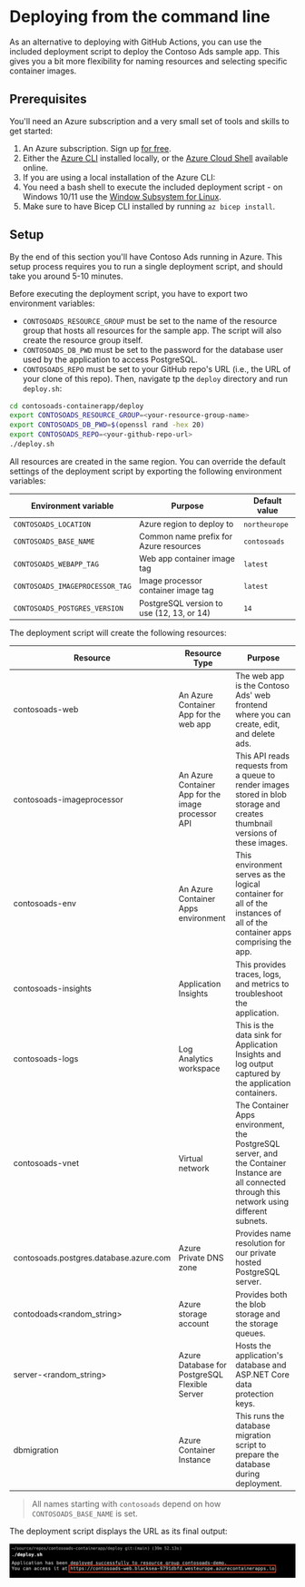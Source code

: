 # Deploying from the command line 

As an alternative to deploying with GitHub Actions, you can use the included
deployment script to deploy the Contoso Ads sample app. This gives you
a bit more flexibility for naming resources and selecting specific container
images.

## Prerequisites

You'll need an Azure subscription and a very small set of tools and skills to get started:

1. An Azure subscription. Sign up [for free](https://azure.microsoft.com/free/).
2. Either the [Azure CLI](https://docs.microsoft.com/cli/azure/install-azure-cli) installed locally, or the [Azure Cloud Shell](https://shell.azure.com) available online.
3. If you are using a local installation of the Azure CLI:
  1. You need a bash shell to execute the included deployment script - on Windows 10/11 use the [Window Subsystem for Linux](https://docs.microsoft.com/en-us/windows/wsl/install).
  2. Make sure to have Bicep CLI installed by running `az bicep install`.

## Setup

By the end of this section you'll have Contoso Ads running in Azure. This setup process requires you to run a
single deployment script, and should take you around 5-10 minutes.

Before executing the deployment script, you have to export two environment variables:
* `CONTOSOADS_RESOURCE_GROUP` must be set to the name of the resource group that hosts all resources for the sample app.
  The script will also create the resource group itself.
* `CONTOSOADS_DB_PWD` must be set to the password for the database user used by the application to access PostgreSQL.
* `CONTOSOADS_REPO` must be set to your GitHub repo's URL (i.e., the URL of your clone of this repo).
Then, navigate tp the `deploy` directory and run `deploy.sh`:

```bash
cd contosoads-containerapp/deploy
export CONTOSOADS_RESOURCE_GROUP=<your-resource-group-name>
export CONTOSOADS_DB_PWD=$(openssl rand -hex 20)
export CONTOSOADS_REPO=<your-github-repo-url>
./deploy.sh
```

All resources are created in the same region. You can override the default settings
of the deployment script by exporting the following environment variables:

| Environment variable            | Purpose                                    | Default value |
|---------------------------------|--------------------------------------------|---------------|
| `CONTOSOADS_LOCATION`           | Azure region to deploy to                  | `northeurope` |
| `CONTOSOADS_BASE_NAME`          | Common name prefix for Azure resources     | `contosoads`  |
| `CONTOSOADS_WEBAPP_TAG`         | Web app container image tag                | `latest`      |
| `CONTOSOADS_IMAGEPROCESSOR_TAG` | Image processor container image tag        | `latest`      |
| `CONTOSOADS_POSTGRES_VERSION`   | PostgreSQL version to use (12, 13, or 14)  | `14`          |

The deployment script will create the following resources:

| Resource                               | Resource Type                                      | Purpose                                                                                                                                          |
|----------------------------------------|----------------------------------------------------|--------------------------------------------------------------------------------------------------------------------------------------------------|
| contosoads-web                         | An Azure Container App for the web app             | The web app is the Contoso Ads' web frontend where you can create, edit, and delete ads.                                                         |
| contosoads-imageprocessor              | An Azure Container App for the image processor API | This API reads requests from a queue to render images stored in blob storage and creates thumbnail versions of these images.                     |
| contosoads-env                         | An Azure Container Apps environment                | This environment serves as the logical container for all of the instances of all of the container apps comprising the app.                       |
| contosoads-insights                    | Application Insights                               | This provides traces, logs, and metrics to troubleshoot the application.                                                                         |
| contosoads-logs                        | Log Analytics workspace                            | This is the data sink for Application Insights and log output captured by the application containers.                                            |
| contosoads-vnet                        | Virtual network                                    | The Container Apps environment, the PostgreSQL server, and the Container Instance are all connected through this network using different subnets. |
| contosoads.postgres.database.azure.com | Azure Private DNS zone                             | Provides name resolution for our private hosted PostgreSQL server.                                                                               |
| contodoads<random_string>              | Azure storage account                              | Provides both the blob storage and the storage queues.                                                                                           |
| server-<random_string>                 | Azure Database for PostgreSQL Flexible Server      | Hosts the application's database and ASP.NET Core data protection keys.                                                                          |                                                                    |
| dbmigration                            | Azure Container Instance                           | This runs the database migration script to prepare the database during deployment.                                                               |                                                                    |

> All names starting with `contosoads` depend on how `CONTOSOADS_BASE_NAME` is set.

The deployment script displays the URL as its final output:

![Deployment script output.](./media/script-output.png)

